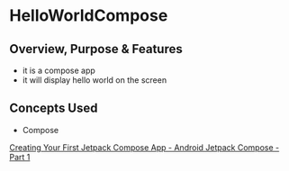 # HelloWorldCompose


## Overview, Purpose & Features
- it is a compose app
- it will display hello world on the screen

## Concepts Used
- Compose

[Creating Your First Jetpack Compose App - Android Jetpack Compose - Part 1](https://youtu.be/cDabx3SjuOY "Named link title")
